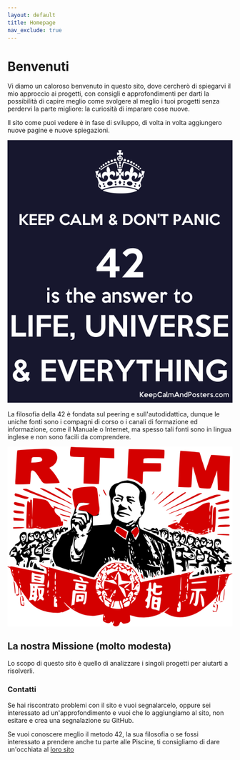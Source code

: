 ```yaml
---
layout: default
title: Homepage
nav_exclude: true
---
```


# Benvenuti
Vi diamo un caloroso benvenuto in questo sito, dove cercherò di spiegarvi il mio approccio ai progetti, con consigli e approfondimenti per darti la possibilità di capire meglio come svolgere al meglio i tuoi progetti senza perdervi la parte migliore: la curiosità di imparare cose nuove.

Il sito come puoi vedere è in fase di sviluppo, di volta in volta aggiungero nuove pagine e nuove spiegazioni.

![image](img/42img.png)

La filosofia della 42 è fondata sul peering e sull'autodidattica, dunque le uniche fonti sono i compagni di corso o i canali di formazione ed informazione, come il Manuale o Internet, ma spesso tali fonti sono in lingua inglese e non sono facili da comprendere. 

![image](img/RTFMimg.png)

## La nostra Missione (molto modesta)

Lo scopo di questo sito è quello di analizzare i singoli progetti per aiutarti a risolverli.

### Contatti

Se hai riscontrato problemi con il sito e vuoi segnalarcelo, oppure sei interessato ad un'approfondimento e vuoi che lo aggiungiamo al sito, non esitare e crea una segnalazione su GitHub.

Se vuoi conoscere meglio il metodo 42, la sua filosofia o se fossi interessato a prendere anche tu parte alle Piscine, ti consigliamo di dare un'occhiata al [loro sito](https://42roma.it)

